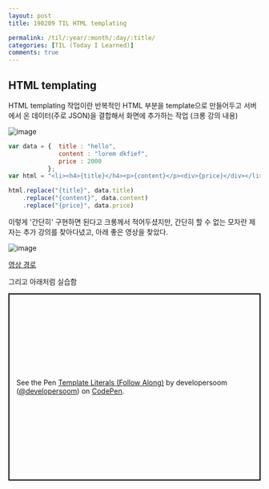 ```yaml
---
layout: post
title: 190209 TIL HTML templating

permalink: /til/:year/:month/:day/:title/
categories: [TIL (Today I Learned)]
comments: true
---
```


## **HTML templating** 

HTML templating 작업이란 반복적인 HTML 부분을 template으로 만들어두고 서버에서 온 데이터(주로 JSON)을 결합해서 화면에 추가하는 작업 (크롱 강의 내용)

![image](https://user-images.githubusercontent.com/40848630/52520775-bee42600-2cb0-11e9-97b0-764f42d1a9ea.png)

```js
var data = {  title : "hello",
              content : "lorem dkfief",
              price : 2000
           };
var html = "<li><h4>{title}</h4><p>{content}</p><div>{price}</div></li>";

html.replace("{title}", data.title)
    .replace("{content}", data.content)
    .replace("{price}", data.price)
```

이렇게 '간단히' 구현하면 된다고 크롱께서 적어두셨지만, 간단히 할 수 없는 모자란 제자는 추가 강의를 찾아다녔고, 아래 좋은 영상을 찾았다.

![image](https://user-images.githubusercontent.com/40848630/52520796-f81c9600-2cb0-11e9-82df-80cd80d91364.png)

[영상 경로](https://www.youtube.com/watch?v=DG4obitDvUA)

그리고 아래처럼 실습함

<p class="codepen" data-height="373" data-theme-id="0" data-default-tab="js,result" data-user="developersoom" data-slug-hash="wNyYqR" style="height: 373px; box-sizing: border-box; display: flex; align-items: center; justify-content: center; border: 2px solid black; margin: 1em 0; padding: 1em;" data-pen-title="Template Literals (Follow Along)">
  <span>See the Pen <a href="https://codepen.io/developersoom/pen/wNyYqR/">
  Template Literals (Follow Along)</a> by developersoom (<a href="https://codepen.io/developersoom">@developersoom</a>)
  on <a href="https://codepen.io">CodePen</a>.</span>
</p>
<script async src="https://static.codepen.io/assets/embed/ei.js"></script>
